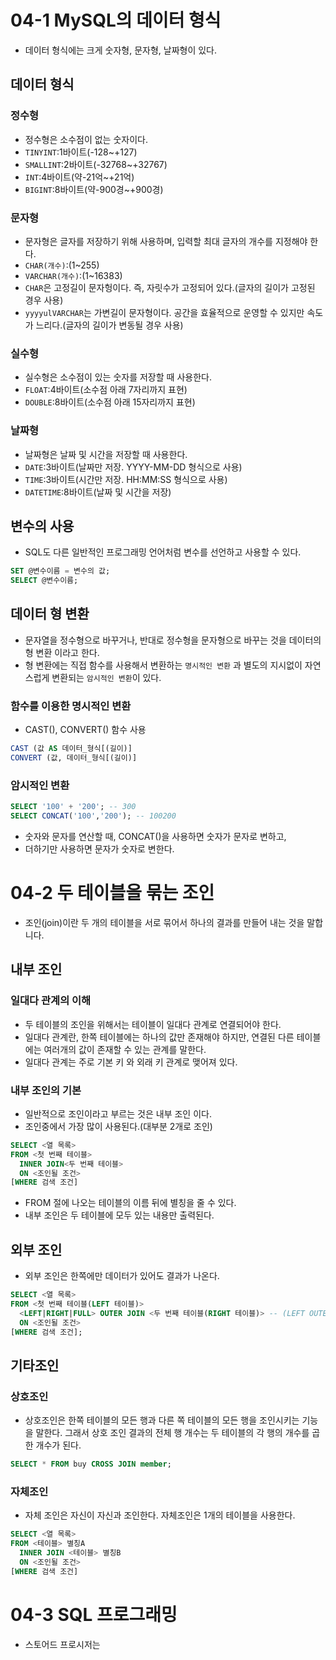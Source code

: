 # 04-1 MySQL의 데이터 형식
- 데이터 형식에는 크게 숫자형, 문자형, 날짜형이 있다.

## 데이터 형식
### 정수형
- 정수형은 소수점이 없는 숫자이다.
- `TINYINT`:1바이트(-128~+127)
- `SMALLINT`:2바이트(-32768~+32767)
- `INT`:4바이트(약-21억~+21억)
- `BIGINT`:8바이트(약-900경~+900경)

### 문자형
- 문자형은 글자를 저장하기 위해 사용하며, 입력할 최대 글자의 개수를 지정해야 한다.
- `CHAR(개수)`:(1~255)
- `VARCHAR(개수)`:(1~16383)
- `CHAR`은 고정길이 문자헝이다. 즉, 자릿수가 고정되어 있다.(글자의 길이가 고정된 경우 사용)
- `yyyyulVARCHAR`는 가변길이 문자형이다. 공간을 효율적으로 운영할 수 있지만 속도가 느리다.(글자의 길이가 변동될 경우 사용)

### 실수형
- 실수형은 소수점이 있는 숫자를 저장할 때 사용한다.
- `FLOAT`:4바이트(소수점 아래 7자리까지 표현)
- `DOUBLE`:8바이트(소수점 아래 15자리까지 표현)

### 날짜형
- 날짜형은 날짜 및 시간을 저장할 때 사용한다.
- `DATE`:3바이트(날짜만 저장. YYYY-MM-DD 형식으로 사용)
- `TIME`:3바이트(시간만 저장. HH:MM:SS 형식으로 사용)
- `DATETIME`:8바이트(날짜 및 시간을 저장)

## 변수의 사용
- SQL도 다른 일반적인 프로그래밍 언어처럼 변수를 선언하고 사용할 수 있다.
```sql
SET @변수이름 = 변수의 값;
SELECT @변수이름;
```

## 데이터 형 변환
- 문자열을 정수형으로 바꾸거나, 반대로 정수형을 문자형으로 바꾸는 것을 데이터의 형 변환 이라고 한다.
- 형 변환에는 직접 함수를 사용해서 변환하는 `명시적인 변환` 과 별도의 지시없이 자연스럽게 변환되는 `암시적인 변환`이 있다.

### 함수를 이용한 명시적인 변환
- CAST(), CONVERT() 함수 사용
```sql
CAST (값 AS 데이터_형식[(길이)]
CONVERT (값, 데이터_형식[(길이)]
```

### 암시적인 변환
```sql
SELECT '100' + '200'; -- 300
SELECT CONCAT('100','200'); -- 100200
```
- 숫자와 문자를 연산할 때, CONCAT()을 사용하면 숫자가 문자로 변하고,
- 더하기만 사용하면 문자가 숫자로 변한다.

# 04-2 두 테이블을 묶는 조인
- 조인(join)이란 두 개의 테이블을 서로 묶어서 하나의 결과를 만들어 내는 것을 말합니다.

## 내부 조인
### 일대다 관계의 이해
- 두 테이블의 조인을 위해서는 테이블이 일대다 관계로 연결되어야 한다.
- 일대다 관계란, 한쪽 테이블에는 하나의 값만 존재해야 하지만, 연결된 다른 테이블에는 여러개의 값이 존재할 수 있는 관계를 말한다.
- 일대다 관계는 주로 기본 키 와 외래 키 관계로 맺어져 있다.
### 내부 조인의 기본
- 일반적으로 조인이라고 부르는 것은 내부 조인 이다.
- 조인중에서 가장 많이 사용된다.(대부분 2개로 조인)
```sql
SELECT <열 목록>
FROM <첫 번째 테이블>
  INNER JOIN<두 번째 테이블>
  ON <조인될 조건>
[WHERE 검색 조건]
```
- FROM 절에 나오는 테이블의 이름 뒤에 별칭을 줄 수 있다.
- 내부 조인은 두 테이블에 모두 있는 내용만 출력된다.

## 외부 조인
- 외부 조인은 한쪽에만 데이터가 있어도 결과가 나온다.
```sql
SELECT <열 목록>
FROM <첫 번째 테이블(LEFT 테이블)>
  <LEFT|RIGHT|FULL> OUTER JOIN <두 번째 테이블(RIGHT 테이블)> -- (LEFT OUTER JOIN:왼쪽 테이블의 내용은 모두 출력되어야 한다 로 이해)
  ON <조인될 조건>
[WHERE 검색 조건];
```

## 기타조인
### 상호조인
- 상호조인은 한쪽 테이블의 모든 행과 다른 쪽 테이블의 모든 행을 조인시키는 기능을 말한다. 그래서 상호 조인 결과의 전체 행 개수는 두 테이블의 각 행의 개수를 곱한 개수가 된다.
```sql
SELECT * FROM buy CROSS JOIN member;
```
### 자체조인
- 자체 조인은 자신이 자신과 조인한다. 자체조인은 1개의 테이블을 사용한다.
```sql
SELECT <열 목록>
FROM <테이블> 별칭A
  INNER JOIN <테이블> 별칭B
  ON <조인될 조건>
[WHERE 검색 조건]
```

# 04-3 SQL 프로그래밍
- 스토어드 프로시저는 
